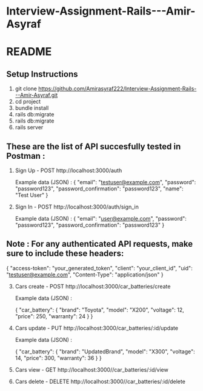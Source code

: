 # Interview-Assignment-Rails---Amir-Asyraf

# README

## Setup Instructions


1. git clone https://github.com/Amirasyraf222/Interview-Assignment-Rails---Amir-Asyraf.git
2. cd project
3. bundle install
4. rails db:migrate
5. rails db:migrate
6. rails server

## These are the list of API succesfully tested in Postman : 

1. Sign Up - POST http://localhost:3000/auth
   
   Example data (JSON) : 
   {
  "email": "testuser@example.com",
  "password": "password123",
  "password_confirmation": "password123",
  "name": "Test User"
    }

2. Sign In - POST http://localhost:3000/auth/sign_in

    Example data (JSON) : 
   {
  "email": "user@example.com",
  "password": "password123",
  "password_confirmation": "password123"
    }

## Note : For any authenticated API requests, make sure to include these headers:

{
  "access-token": "your_generated_token",
  "client": "your_client_id",
  "uid": "testuser@example.com",
  "Content-Type": "application/json"
}



3. Cars create - POST http://localhost:3000/car_batteries/create

    Example data (JSON) : 

   {
  "car_battery": {
    "brand": "Toyota",
    "model": "X200",
    "voltage": 12,
    "price": 250,
    "warranty": 24
    }
    }


4. Cars update - PUT http://localhost:3000/car_batteries/:id/update

    Example data (JSON) : 

   {
  "car_battery": {
    "brand": "UpdatedBrand",
    "model": "X300",
    "voltage": 14,
    "price": 300,
    "warranty": 36
    }
    }

5. Cars view - GET http://localhost:3000//car_batteries/:id/view


6. Cars delete - DELETE http://localhost:3000//car_batteries/:id/delete


